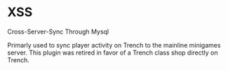 # XSS
Cross-Server-Sync Through Mysql

Primarly used to sync player activity on Trench to the mainline minigames server. This plugin was retired in favor of a Trench class shop directly on Trench.
